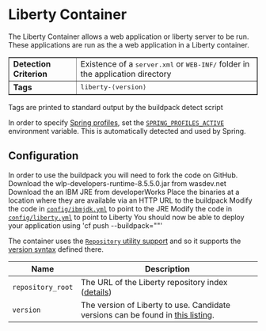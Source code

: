 # Liberty Container
The Liberty Container allows a web application or liberty server to be run.  These applications are run as the a web application in a Liberty container.

<table border>
  <tr>
    <td><strong>Detection Criterion</strong></td><td>Existence of a <tt>server.xml</tt> or <tt>WEB-INF/</tt> folder in the application directory</td>
  </tr>
  <tr>
    <td><strong>Tags</strong></td><td><tt>liberty-&lang;version&rang;</tt></td>
  </tr>
</table>
Tags are printed to standard output by the buildpack detect script

In order to specify [Spring profiles][], set the [`SPRING_PROFILES_ACTIVE`][SPRING_PROFILES_ACTIVE] environment variable.  This is automatically detected and used by Spring.

## Configuration
In order to use the buildpack you will need to fork the code on GitHub.
Download the wlp-developers-runtime-8.5.5.0.jar from wasdev.net
Download the an IBM JRE from developerWorks
Place the binaries at a location where they are available via an HTTP URL to the buildpack
Modify the code in [`config/ibmjdk.yml`][ibmjdk.yml] to point to the JRE
Modify the code in [`config/liberty.yml`][liberty.yml] to point to Liberty
You should now be able to deploy your application using 'cf push --buildpack="<URL to forked repo>"'

The container uses the [`Repository` utility support][repositories] and so it supports the [version syntax][version_syntax] defined there.


| Name | Description
| ---- | -----------
|`repository_root`| The URL of the Liberty repository index ([details][repositories])  
|`version`| The version of Liberty to use. Candidate versions can be found in [this listing][liberty.yml].  

[Configuration_and_Extension]: ../README.md#Configuration-and-Extension
[ibmjdk.yml]: ../config/ibmjdk.yml
[liberty.yml]: ../config/liberty.yml
[repositories]: util-repositories.md
[Spring profiles]:http://blog.springsource.com/2011/02/14/spring-3-1-m1-introducing-profile/
[SPRING_PROFILES_ACTIVE]: http://static.springsource.org/spring/docs/3.1.x/javadoc-api/org/springframework/core/env/AbstractEnvironment.html#ACTIVE_PROFILES_PROPERTY_NAME
[version_syntax]: util-repositories.md#version-syntax-and-ordering